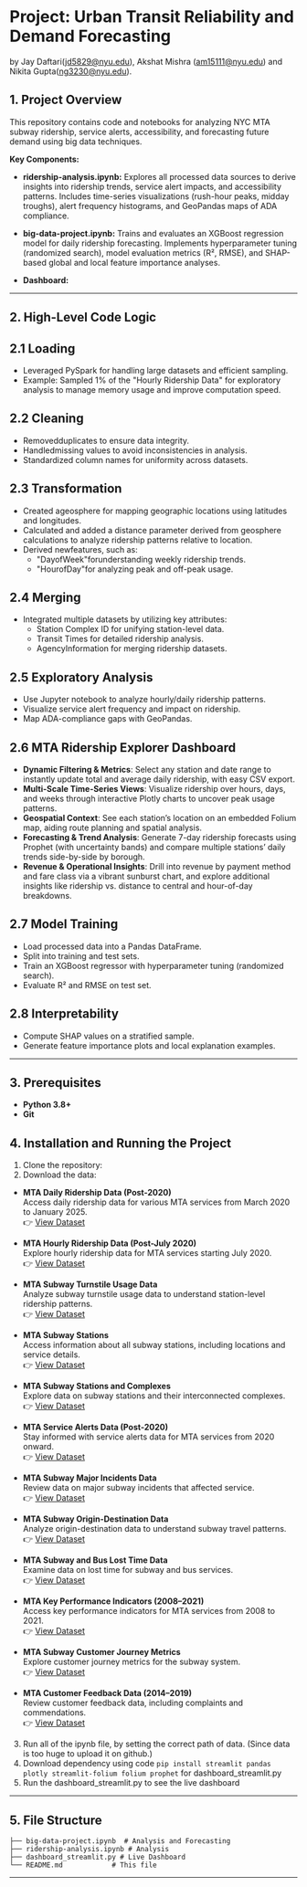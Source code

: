 # Project: Urban Transit Reliability and Demand Forecasting
by Jay Daftari(jd5829@nyu.edu), Akshat Mishra (am15111@nyu.edu) and Nikita Gupta(ng3230@nyu.edu).

## 1. Project Overview
This repository contains code and notebooks for analyzing NYC MTA subway ridership, service alerts, accessibility, and forecasting future demand using big data techniques.

**Key Components:**
- **ridership-analysis.ipynb:** Explores all processed data sources to derive insights into ridership trends, service alert impacts, and accessibility patterns. Includes time-series visualizations (rush-hour peaks, midday troughs), alert frequency histograms, and GeoPandas maps of ADA compliance.
- **big-data-project.ipynb:** Trains and evaluates an XGBoost regression model for daily ridership forecasting. Implements hyperparameter tuning (randomized search), model evaluation metrics (R², RMSE), and SHAP-based global and local feature importance analyses.

-  **Dashboard:**

---

## 2. High-Level Code Logic

## 2.1 Loading

- Leveraged PySpark for handling large datasets and efficient sampling.  
- Example: Sampled 1% of the "Hourly Ridership Data" for exploratory analysis to manage memory usage and improve computation speed.

## 2.2 Cleaning

- Removedduplicates to ensure data integrity.  
- Handledmissing values to avoid inconsistencies in analysis.  
- Standardized column names for uniformity across datasets.

## 2.3 Transformation

- Created ageosphere for mapping geographic locations using latitudes and longitudes.  
- Calculated and added a distance parameter derived from geosphere calculations to analyze ridership patterns relative to location.  
- Derived newfeatures, such as:  
  - "DayofWeek"forunderstanding weekly ridership trends.  
  - "HourofDay"for analyzing peak and off-peak usage.

## 2.4 Merging

- Integrated multiple datasets by utilizing key attributes:  
  - Station Complex ID for unifying station-level data.  
  - Transit Times for detailed ridership analysis.  
  - AgencyInformation for merging ridership datasets.

## 2.5 Exploratory Analysis

- Use Jupyter notebook to analyze hourly/daily ridership patterns.  
- Visualize service alert frequency and impact on ridership.  
- Map ADA-compliance gaps with GeoPandas.
  
## 2.6  MTA Ridership Explorer Dashboard
- **Dynamic Filtering & Metrics**: Select any station and date range to instantly update total and average daily ridership, with easy CSV export.  
- **Multi-Scale Time-Series Views**: Visualize ridership over hours, days, and weeks through interactive Plotly charts to uncover peak usage patterns.  
- **Geospatial Context**: See each station’s location on an embedded Folium map, aiding route planning and spatial analysis.  
- **Forecasting & Trend Analysis**: Generate 7-day ridership forecasts using Prophet (with uncertainty bands) and compare multiple stations’ daily trends side-by-side by borough.  
- **Revenue & Operational Insights**: Drill into revenue by payment method and fare class via a vibrant sunburst chart, and explore additional insights like ridership vs. distance to central and hour-of-day breakdowns.  

## 2.7 Model Training

- Load processed data into a Pandas DataFrame.  
- Split into training and test sets.  
- Train an XGBoost regressor with hyperparameter tuning (randomized search).  
- Evaluate R² and RMSE on test set.

## 2.8 Interpretability

- Compute SHAP values on a stratified sample.  
- Generate feature importance plots and local explanation examples.
---

## 3. Prerequisites
- **Python 3.8+**
- **Git**

## 4. Installation and Running the Project
1. Clone the repository:
2. Download the data:

- **MTA Daily Ridership Data (Post-2020)**  
  Access daily ridership data for various MTA services from March 2020 to January 2025.  
  👉 [View Dataset](https://data.ny.gov/Transportation/MTA-Daily-Ridership-Data-2020-2025/vxuj-8kew/data)

- **MTA Hourly Ridership Data (Post-July 2020)**  
  Explore hourly ridership data for MTA services starting July 2020.  
  👉 [View Dataset](https://data.ny.gov/Transportation/MTA-Subway-Hourly-Ridership-2020-2024/wujg-7c2s/about_data)

- **MTA Subway Turnstile Usage Data**  
  Analyze subway turnstile usage data to understand station-level ridership patterns.  
  👉 [View Dataset](https://data.ny.gov/Transportation/MTA-Subway-Turnstile-Usage-Data-2022/k7j9-jnct/about_data)

- **MTA Subway Stations**  
  Access information about all subway stations, including locations and service details.  
  👉 [View Dataset](https://catalog.data.gov/dataset/mta-subway-stations)

- **MTA Subway Stations and Complexes**  
  Explore data on subway stations and their interconnected complexes.  
  👉 [View Dataset](https://catalog.data.gov/dataset/mta-subway-stations-and-complexes)

- **MTA Service Alerts Data (Post-2020)**  
  Stay informed with service alerts data for MTA services from 2020 onward.  
  👉 [View Dataset](https://catalog.data.gov/dataset/mta-service-alerts-beginning-april-2020)

- **MTA Subway Major Incidents Data**  
  Review data on major subway incidents that affected service.  
  👉 [View Dataset](https://data.ny.gov/Transportation/MTA-Subway-Major-Incidents-2020-2024/j6d2-s8m2/about_data)

- **MTA Subway Origin-Destination Data**  
  Analyze origin-destination data to understand subway travel patterns.  
  👉 [View Dataset](https://catalog.data.gov/dataset/mta-subway-origin-destination-ridership-estimate-beginning-2025)

- **MTA Subway and Bus Lost Time Data**  
  Examine data on lost time for subway and bus services.  
  👉 [View Dataset](https://catalog.data.gov/dataset/mta-subway-and-bus-lost-time-accidents-beginning-2021)

- **MTA Key Performance Indicators (2008–2021)**  
  Access key performance indicators for MTA services from 2008 to 2021.  
  👉 [View Dataset](https://catalog.data.gov/dataset/metropolitan-transportation-authority-mta-performance-indicators-per-agency-beginning-2008)

- **MTA Subway Customer Journey Metrics**  
  Explore customer journey metrics for the subway system.  
  👉 [View Dataset](https://data.ny.gov/Transportation/MTA-Subway-Customer-Journey-Focused-Metrics-Beginning/4apg-4kt9)

- **MTA Customer Feedback Data (2014–2019)**  
  Review customer feedback data, including complaints and commendations.  
  👉 [View Dataset](https://data.ny.gov/Transportation/MTA-Customer-Feedback-Data-2014-2019/tppa-s6t6/data)

3. Run all of the ipynb file, by setting the correct path of data. (Since data is too huge to upload it on github.)
4. Download dependency using code `pip install streamlit pandas plotly streamlit-folium folium prophet` for dashboard_streamlit.py 
5. Run the dashboard_streamlit.py to see the live dashboard

---

## 5. File Structure
```
├── big-data-project.ipynb  # Analysis and Forecasting
├── ridership-analysis.ipynb # Analysis
├── dashboard_streamlit.py # Live Dashboard
└── README.md            # This file
```

---
